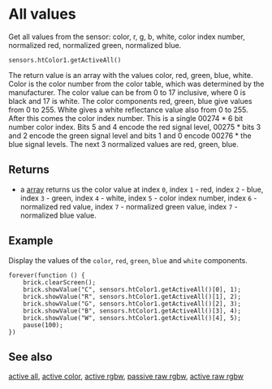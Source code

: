 # All values

Get all values from the sensor: color, r, g, b, white, color index number, normalized red, normalized green, normalized blue.

```sig
sensors.htColor1.getActiveAll()
```

The return value is an array with the values color, red, green, blue, white. Color is the color number from the color table, which was determined by the manufacturer. The color value can be from 0 to 17 inclusive, where 0 is black and 17 is white. The color components red, green, blue give values from 0 to 255. White gives a white reflectance value also from 0 to 255. After this comes the color index number. This is a single 00274 * 6 bit number color index. Bits 5 and 4 encode the red signal level, 00275 * bits 3 and 2 encode the green signal level and bits 1 and 0 encode 00276 * the blue signal levels. The next 3 normalized values ​​are red, green, blue.

## Returns

* a [array](/types/array) returns us the color value at index `0`, index `1` - red, index `2` - blue, index `3` - green, index `4` - white, index `5` - color index number, index `6` - normalized red value, index `7` - normalized green value, index `7` - normalized blue value.

## Example

Display the values of the ``color``, ``red``, ``green``, ``blue`` and ``white`` components.

```blocks
forever(function () {
    brick.clearScreen();
    brick.showValue("C", sensors.htColor1.getActiveAll()[0], 1);
    brick.showValue("R", sensors.htColor1.getActiveAll()[1], 2);
    brick.showValue("G", sensors.htColor1.getActiveAll()[2], 3);
    brick.showValue("B", sensors.htColor1.getActiveAll()[3], 4);
    brick.showValue("W", sensors.htColor1.getActiveAll()[4], 5);
    pause(100);
})
```

## See also

[active all](/docs/reference/sensors/ht-color-sensor-v2/active-all),
[active color](/docs/reference/sensors/ht-color-sensor-v2/active-color),
[active rgbw](/docs/reference/sensors/ht-color-sensor-v2/active-rgbw),
[passive raw rgbw](/docs/reference/sensors/ht-color-sensor-v2/passive-raw-rgbw),
[active raw rgbw](/docs/reference/sensors/ht-color-sensor-v2/active-raw-rgbw)
